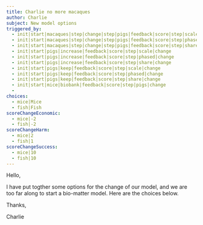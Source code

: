 ```yaml
---
title: Charlie no more macaques
author: Charlie
subject: New model options
triggered_by:
  - init|start|macaques|step|change|step|pigs|feedback|score|step|scale|change
  - init|start|macaques|step|change|step|pigs|feedback|score|step|phased|change
  - init|start|macaques|step|change|step|pigs|feedback|score|step|share|change
  - init|start|pigs|increase|feedback|score|step|scale|change
  - init|start|pigs|increase|feedback|score|step|phased|change
  - init|start|pigs|increase|feedback|score|step|share|change
  - init|start|pigs|keep|feedback|score|step|scale|change
  - init|start|pigs|keep|feedback|score|step|phased|change
  - init|start|pigs|keep|feedback|score|step|share|change
  - init|start|mice|biobank|feedback|score|step|pigs|change
  - 
choices:
  - mice|Mice
  - fish|Fish
scoreChangeEconomic:
  - mice|-2
  - fish|-2
scoreChangeHarm:
  - mice|2
  - fish|1
scoreChangeSuccess:
  - mice|10
  - fish|10
---
```


Hello,

I have put togther some options for the change of our model, and we are too far along to start a bio-matter model. Here are the choices below.

Thanks,

Charlie
